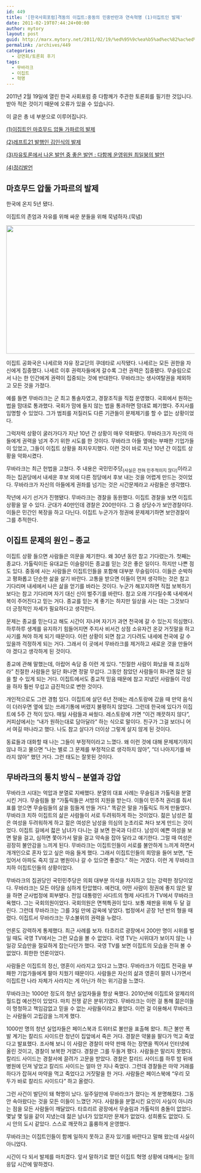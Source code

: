 ```yaml
---
id: 449
title: '[한국사회포럼]격동의 이집트:중동의 민중반란과 연속혁명 (1)이집트인 발제'
date: 2011-02-19T07:44:24+00:00
author: mytory
layout: post
guid: http://marx.mytory.net/2011/02/19/%ed%95%9c%ea%b5%ad%ec%82%ac%ed%9a%8c%ed%8f%ac%eb%9f%bc%ea%b2%a9%eb%8f%99%ec%9d%98-%ec%9d%b4%ec%a7%91%ed%8a%b8%ec%a4%91%eb%8f%99%ec%9d%98-%eb%af%bc%ec%a4%91%eb%b0%98%eb%9e%80%ea%b3%bc-%ec%97%b0/
permalink: /archives/449
categories:
  - 강연회/토론회 후기
tags:
  - 무바라크
  - 이집트
  - 혁명
---
```

2011년 2월 19일에 열린 한국 사회포럼 중 다함께가 주관한 토론회를 필기한 것입니다. 받아 적은 것이기 때문에 오류가 있을 수 있습니다.

이 글은 총 네 부분으로 이루어집니다.

<a href="/191" target="_blank">(1)이집트인 마흐무드 압둘 가파르의 발제</a>

<a href="/192" target="_blank">(2)레프트21 발행인 김인식의 발제</a>

<a href="/193" target="_blank">(3)자유토론에서 나온 발언 중 좋은 발언 : 다함께 운영위원 최일붕의 발언</a>

<a href="/194" target="_blank">(4)정리발언</a>

## 마흐무드 압둘 가파르의 발제

한국에 온지 5년 됐다.

이집트의 존엄과 자유를 위해 싸운 분들을 위해 묵념하자.(묵념)


<img src="http://marx.mytory.net/wp-content/uploads/1/cfile27.uf.2044F24B4D5F742733B7B4.jpg" class="aligncenter" width="610" height="343" alt="" filename="IMG_3100.MOV_20110219_163911.jpg" filemime="image/jpeg" /> 

이집트 공화국은 나세르와 자유 장교단의 쿠데타로 시작됐다. 나세르는 모든 권한을 자신에게 집중했다. 나세르 이후 권력자들에게 갈수록 그런 권력은 집중됐다. 무슬림으로서 나는 한 인간에게 권력이 집중되는 것에 반대한다. 무바라크는 생사여탈권을 제외하고 모든 것을 가졌다.

예를 들면 무바라크는 군 최고 통솔자였고, 경찰조직을 직접 운영했다. 국회에서 원하는 법을 맘대로 통과했다. 국회가 맘에 들지 않는 법을 통과하면 맘대로 폐기했다. 주지사를 임명할 수 있었다. 그가 범죄를 저질러도 다른 기관들이 문제제기를 할 수 없는 상황이었다.

그럭저럭 상황이 굴러가다가 지난 10년 간 상황이 매우 악화됐다. 무바라크가 자신의 아들에게 권력을 넘겨 주기 위한 시도를 한 것이다. 무바라크 아들 옆에는 부패한 기업가들이 있었고, 그들이 이집트 상황을 좌지우지했다. 이런 것이 바로 지난 10년 간 이집트 상황을 악화시켰다.

무바라크는 최근 헌법을 고쳤다. 주 내용은 국민민주당<sub>(사실은 전혀 민주적이지 않다)</sub>이라고 하는 집권당에서 내세운 후보 외에 다른 정당에서 후보 내는 것을 어렵게 만드는 것이었다. 무바라크가 자신의 아들에게 권좌를 넘기는 것은 시간문제라고 사람들은 생각했다.

작년에 사기 선거가 진행됐다. 무바라크는 경찰을 동원했다. 이집트 경찰을 보면 이집트 상황을 알 수 있다. 군대가 40만인데 경찰은 200만이다. 그 중 상당수가 보안경찰이다. 이들은 민간인 복장을 하고 다닌다. 이집트 누군가가 정권에 문제제기하면 보안경찰이 그를 추적한다.

## 이집트 문제의 원인 &#8211; 종교

이집트 상황 들으면 사람들은 의문을 제기한다. 왜 30년 동안 참고 기다렸는가. 첫째는 종교다. 가톨릭이든 유대교든 이슬람이든 종교를 믿는 것은 좋은 일이다. 하지만 나쁜 점도 있다. 중동에 사는 사람들은 이집트인들을 포함해 대부분 무슬림이다. 이들은 순박하고 평화롭고 단순한 삶을 살기 바란다. 고통을 받으면 이들이 먼저 생각하는 것은 참고 기다리며 내세에서 나은 삶을 얻기를 바라는 것이다. 누군가 해꼬지하면 직접 보복하기보다는 참고 기다리며 자기 대신 신이 벌주기를 바란다. 참고 오래 기다릴수록 내세에서 복이 주어진다고 믿는 거다. 종교를 믿는 게 좋기는 하지만 일상을 사는 데는 그것보다 더 긍정적인 자세가 필요하다고 생각한다.

문제는 종교를 믿는다고 해도 시간이 지나며 자기가 과연 천국에 갈 수 있는지 의심했다. 하루하루 생계를 유지하기 힘들어지면 주지사 비서건 상점 소유자건 온갖 거짓말을 하고 사기를 쳐야 하게 되기 때문이다. 이런 상황이 되면 참고 기다려도 내세에 천국에 갈 수 있을까 걱정하게 되는 거다. 그래서 이 곳에서 무바라크를 제거하고 새로운 것을 만들어야 겠다고 생각하게 된 것이다.

종교에 관해 말했는데, 아랍어 속담 중 이런 게 있다. &#8220;친절한 사람이 화났을 때 조심하라&#8221; 친절한 사람들은 일단 화나면 정말 무섭다. 그동안 참았던 사람들이 화나면 많은 일을 할 수 있게 되는 거다. 이집트에서도 종교적 믿음 때문에 참고 지냈던 사람들이 각성을 하자 훨씬 무섭고 급진적으로 변한 것이다.

개인적으로도 그런 경험 있다. 이집트에 살던 6년 전에는 레스토랑에 갔을 때 만약 음식이 더러우면 옆에 있는 쓰레기통에 버렸지 불평하지 않았다. 그런데 한국에 있다가 이집트에 5주 간 적이 있다. 매일 사람들과 싸웠다. 레스토랑에 가면 &#8220;이건 깨끗하지 않다&#8221;, 커피샵에서는 &#8220;내가 원하는대로 담아달라&#8221; 하는 식으로 말이다. 친구가 그걸 보더니 어서 여길 떠나라고 했다. 나도 참고 살다가 더이상 그렇게 살지 않게 된 것이다.

동료들과 대화할 때 나는 그들이 부정적이라고 느꼈다. 왜 이런 것에 대해 문제제기하지 않냐 하고 물으면 &#8220;나는 별로 그 문제를 부정적으로 생각하지 않아&#8221;, &#8220;더 나아지기를 바라지 않아&#8221; 했던 거다. 그런 태도는 잘못된 것이다.

## 무바라크의 통치 방식 &#8211; 분열과 강압

무바라크 시대는 억압과 분열로 지배했다. 분열의 대표 사례는 무슬림과 가톨릭을 분열시킨 거다. 무슬림들 왈 &#8220;가톨릭들은 서방의 지원을 받는다. 이들이 민주적 권리를 줘서 표를 얻으면 무슬림들의 삶을 힘들게 만들 거다.&#8221; 똑같은 말을 가톨릭도 하게 만들었다. 무바라크 치하 이집트의 삶은 사람들이 서로 두려워하게 하는 것이었다. 젊은 남성은 젊은 여성을 두려워하게 하고 젊은 여성은 남성을 의심의 눈초리로 쳐다 보게 만드는 것이었다. 이집트 길에서 젋은 남녀가 다니는 걸 보면 한국과 다르다. 남성이 예쁜 여성을 보면 말을 걸고, 심하면 쫓아가서 말을 걸고 약속을 잡아 달라고 얘기한다. 그럴 때 여성은 굉장히 불안감을 느끼게 된다. 무바라크는 이집트인들이 서로를 불안하게 느끼게 하면서 개개인으로 혼자 있고 싶은 마음 들게 했다. 그래서 이집트인들의 희망을 들어 보면, &#8220;돈 있어서 아파도 죽지 않고 병원이나 갈 수 있으면 좋겠다.&#8221; 하는 거였다. 이런 게 무바라크 치하 이집트인들의 상황이었다.

무바라크의 집권당인 국민민주당은 의회 대부분 의석을 차지하고 있는 강력한 정당이었다. 무바라크는 모든 야당을 심하게 탄압했다. 예컨대, 어떤 사람이 정권에 좋지 않은 말을 하면 군사법정에 회부됐다. 전임 대통령인 사다트의 형제 사다트가 TV에서 무바라크 욕했다. 그는 국회의원이었다. 국회의원은 면책특권이 있다. 보통 재판을 위해 두 달 걸린다. 그런데 무바라크는 그를 3일 만에 감옥에 넣었다. 법정에서 곧장 1년 반의 형을 때렸다. 이집트서 무바라크는 무소불위의 권력을 누렸다.

언론도 강력하게 통제했다. 최근 사례를 보자. 타흐리르 광장에서 200만 명이 시위를 벌일 때도 국영 TV에서는 그런 모습을 볼 수 없었다. 국영 TV는 시위대가 보이지 않는 나일강 모습만을 절묘하게 잡는다던가 했다. 국영 TV를 보면 이집트의 모습을 전혀 볼 수 없었다. 희한한 언론이었다.

사람들은 이집트의 정신, 영혼이 사라지고 있다고 느꼈다. 무바라크가 이집트 전국을 부패한 기업가들에게 팔아 치웠기 때문이다. 사람들은 자신의 삶과 영혼이 팔려 나가면서 이집트란 나라 자체가 사라지는 게 아닌가 하는 위기감을 느꼈다.

무바라크는 1000만 정도의 청년 실업자들을 항상 욕했다. 2010년에 이집트와 알제리의 월드컵 예선전이 있었다. 마치 전쟁 같은 분위기였다. 무바라크는 이런 걸 통해 젊은이들이 멍청하고 책임감없고 믿을 수 없는 사람들이라고 몰았다. 이런 걸 이용해서 무바라크는 사람들이 고립감을 느끼게 했다.

1000만 명의 청년 실업자들은 페이스북과 트위터로 불만을 표출해 왔다. 최근 불만 폭발 계기는 칼리드 사이드란 청년이 집앞에서 죽은 거다. 경찰은 약물을 팔다가 먹고 죽었다고 발표했다. 조사해 보니 이 사람은 경찰이 마약 판매 하는 장면을 찍어서 인터넷에 올린 것이고, 경찰이 보복한 거였다. 경찰은 그를 두들겨 팼다. 사람들은 말리지 못했다. 칼리드 사이드는 경찰서에 끌려가 고문을 받았다. 경찰은 칼리드 사이드를 하루 밤 뒤에 병원에 던져 넣었고 칼리드 사이드는 얼마 안 지나 죽었다. 그런데 경찰들은 마약 거래를 하다가 잡혀서 마약을 먹고 죽었다고 거짓말을 한 거다. 사람들은 페이스북에 &#8220;우리 모두가 바로 칼리드 사이드다&#8221; 하고 올렸다.

그런 사건이 발단이 돼 혁명이 났다. 일주일만에 무바라크가 졌다는 게 분명해졌다. 그동안 속아왔다는 것을 모든 이들이 느꼈던 거다. 사람들을 분열시킨 요인이 사실이 아니라는 점을 모든 사람들이 깨달았다. 타흐리르 광장에서 무슬림과 가톨릭의 충돌이 없었다. 몇날 몇 일을 같이 지냈는데 젊은 남녀가 있었지만 문제가 없었다. 성희롱도 없었다. 도시 안의 도시 같았다. 스스로 깨끗하고 훌륭하게 운영했다.

무바라크는 이집트인들이 함께 일하지 못하고 혼자 있기를 바란다고 말해 왔는데 사실이 아니었다.

시간이 다 되서 발제를 마치겠다. 앞서 말하기로 했던 이집트 혁명 상황에 대해서는 질의응답 시간에 말하겠다.